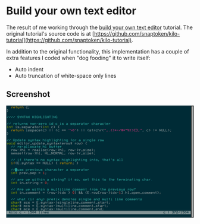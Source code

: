 # Build your own text editor

The result of me working through the [build your own text
editor](http://viewsourcecode.org/snaptoken/kilo/) tutorial. The original
tutorial's source code is at
[https://github.com/snaptoken/kilo-tutorial](https://github.com/snaptoken/kilo-tutorial).

In addition to the original functionality, this implementation has a couple of
extra features I coded when "dog fooding" it to write itself:

* Auto indent
* Auto truncation of white-space only lines

## Screenshot

![Screenshot](screenshot.png)
